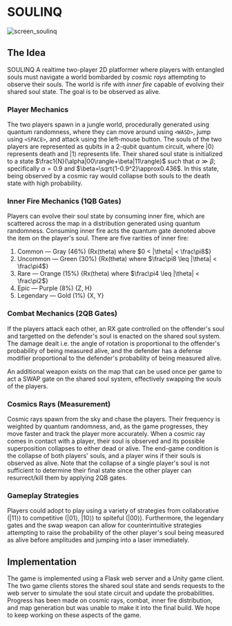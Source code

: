 # SOULINQ

![screen_soulinq](https://user-images.githubusercontent.com/25019973/151709141-94df4f4b-a17c-4673-8f5f-b6141dc87210.png)

## The Idea

SOULINQ A realtime two-player 2D platformer where players with entangled souls must navigate a world bombarded by *cosmic rays* attempting to observe their souls. The world is rife with *inner fire* capable of evolving their shared soul state. The goal is to be observed as alive.

### Player Mechanics
The two players spawn in a jungle world, procedurally generated using quantum randomness, where they can move around using `<WASD>`, jump using `<SPACE>`, and attack using the left-mouse button. The souls of the two players are represented as qubits in a 2-qubit quantum circuit, where $|0\rangle$ represents death and $|1\rangle$ represents life. Their shared soul state is initialized to a state $\frac1{N}(\alpha|00\rangle+\beta|11\rangle)$ such that $\alpha\gg\beta$; specifically $\alpha=0.9$ and $\beta=\sqrt{1-0.9^2}\approx0.436$. In this state, being observed by a cosmic ray would collapse both souls to the death state with high probability.

### Inner Fire Mechanics (1QB Gates)
Players can evolve their soul state by consuming inner fire, which are scattered across the map in a distribution generated using quantum randomness. Consuming inner fire acts the quantum gate denoted above the item on the player's soul. There are five rarities of inner fire:
1. Common — Gray (46%) {Rx(theta) where $0 < |\theta| < \frac\pi8$}
3. Uncommon — Green (30%) {Rx(theta) where $\frac\pi8 \leq |\theta| < \frac\pi4$}
4. Rare — Orange (15%) {Rx(theta) where $\frac\pi4 \leq |\theta| < \frac\pi2$}
5. Epic — Purple (8%) {Z, H}
6. Legendary — Gold (1%) {X, Y}

### Combat Mechanics (2QB Gates)
If the players attack each other, an RX gate controlled on the offender's soul and targetted on the defender's soul is enacted on the shared soul system. The damage dealt i.e. the angle of rotation is proportional to the offender's probability of being measured alive, and the defender has a defense modifier proportional to the defender's probability of being measured alive.

An additional weapon exists on the map that can be used once per game to act a SWAP gate on the shared soul system, effectively swapping the souls of the players.

### Cosmics Rays (Measurement)
Cosmic rays spawn from the sky and chase the players. Their frequency is weighted by quantum randomness, and, as the game progresses, they move faster and track the player more accurately. When a cosmic ray comes in contact with a player, their soul is observed and its possible superposition collapses to either dead or alive. The end-game condition is the collapse of both players' souls, and a player wins if their souls is observed as alive. Note that the collapse of a single player's soul is not sufficient to determine their final state since the other player can resurrect/kill them by applying 2QB gates.

### Gameplay Strategies
Players could adopt to play using a variety of strategies from collaborative ($|11\rangle$) to competitive ($|01\rangle$, $|10\rangle$) to spiteful ($|00\rangle$). Furthermore, the legendary gates and the swap weapon can allow for counterintuitive strategies attempting to raise the probability of the other player's soul being measured as alive before amplitudes and jumping into a laser immediately. 

## Implementation
The game is implemented using a Flask web server and a Unity game client. The two game clients stores the shared soul state and sends requests to the web server to simulate the soul state circuit and update the probabilities. Progress has been made on cosmic rays, combat, inner fire distribution, and map generation but was unable to make it into the final build. We hope to keep working on these aspects of the game.

